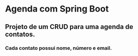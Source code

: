 # Agenda com Spring Boot

## Projeto de um CRUD para uma agenda de contatos.

### Cada contato possui nome, número e email.
